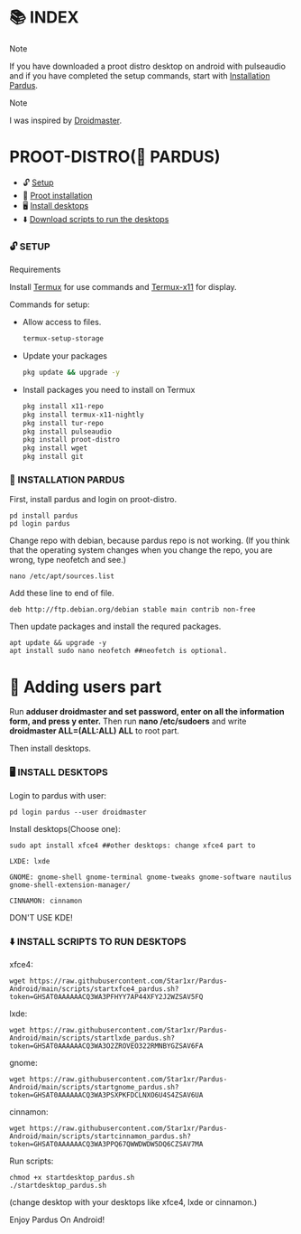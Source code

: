 <!-- PARDUS ON ANDROID -->
# 📚 INDEX

> [!NOTE]  
>If you have downloaded a proot distro desktop on android with pulseaudio and if you have completed the setup commands, start with [Installation Pardus](#installation).


> [!NOTE]
>I was inspired by [Droidmaster](https://github.com/LinuxDroidMaster).

# PROOT-DISTRO(🐯 PARDUS) 
* 🔓 [Setup](#setup)
* 📲 [Proot installation](#installation)
* 🖥️ [Install desktops](#desktops)
* ⬇️ [Download scripts to run the desktops](#easy-download)

### 🔓 SETUP <a name=setup></a> 

Requirements

Install [Termux](https://github.com/termux/termux-app/releases/tag/v0.118.0) for use commands and [Termux-x11](https://github.com/termux/termux-x11/releases/tag/nightly) for display.

Commands for setup:

* Allow access to files. 
  ```sh
  termux-setup-storage 
  ```
* Update your packages
   ```sh
  pkg update && upgrade -y
   ```
* Install packages you need to install on Termux
   ```sh
  pkg install x11-repo
  pkg install termux-x11-nightly
  pkg install tur-repo
  pkg install pulseaudio
  pkg install proot-distro
  pkg install wget
  pkg install git 
   ```
### 📲 INSTALLATION PARDUS <a name=installation></a>

First, install pardus and login on proot-distro. 

```
pd install pardus
pd login pardus
```

Change repo with debian, because pardus repo is not working. (If you think that the operating system changes when you change the repo, you are wrong, type neofetch and see.)

```
nano /etc/apt/sources.list
```

Add these line to end of file. 

```
deb http://ftp.debian.org/debian stable main contrib non-free
```

Then update packages and install the requred packages. 

```
apt update && upgrade -y
apt install sudo nano neofetch ##neofetch is optional.
```

# 👤 Adding users part 
Run **adduser droidmaster and set password, enter on all the information form, and press y enter.**
Then run **nano /etc/sudoers** and write **droidmaster ALL=(ALL:ALL) ALL** to root part. 

Then install desktops. 

### 🖥️ INSTALL DESKTOPS  <a name=desktops></a>

Login to pardus with user:

```
pd login pardus --user droidmaster
```

Install desktops(Choose one):

```
sudo apt install xfce4 ##other desktops: change xfce4 part to

LXDE: lxde

GNOME: gnome-shell gnome-terminal gnome-tweaks gnome-software nautilus gnome-shell-extension-manager/

CINNAMON: cinnamon
```

DON'T USE KDE!

### ⬇️ INSTALL SCRIPTS TO RUN DESKTOPS <a name=easy-download></a>

xfce4:

```
wget https://raw.githubusercontent.com/Star1xr/Pardus-Android/main/scripts/startxfce4_pardus.sh?token=GHSAT0AAAAAACQ3WA3PFHYY7AP44XFY2J2WZSAV5FQ
```

lxde:

```
wget https://raw.githubusercontent.com/Star1xr/Pardus-Android/main/scripts/startlxde_pardus.sh?token=GHSAT0AAAAAACQ3WA3O2ZROVEO322RMNBYGZSAV6FA
```

gnome:

```
wget https://raw.githubusercontent.com/Star1xr/Pardus-Android/main/scripts/startgnome_pardus.sh?token=GHSAT0AAAAAACQ3WA3PSXPKFDCLNXO6U4S4ZSAV6UA
```

cinnamon:

```
wget https://raw.githubusercontent.com/Star1xr/Pardus-Android/main/scripts/startcinnamon_pardus.sh?token=GHSAT0AAAAAACQ3WA3PPQ67QWWDWDW5DQ6CZSAV7MA
```

Run scripts:

```
chmod +x startdesktop_pardus.sh
./startdesktop_pardus.sh
```

(change desktop with your desktops like xfce4, lxde or cinnamon.)

Enjoy Pardus On Android! 


